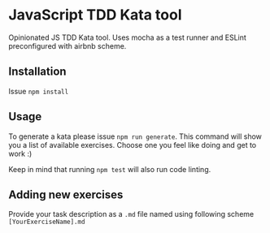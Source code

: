 # JavaScript TDD Kata tool

Opinionated JS TDD Kata tool. Uses mocha as a test runner and ESLint preconfigured with airbnb scheme.

## Installation

Issue `npm install`

## Usage

To generate a kata please issue `npm run generate`. This command will show you a list of available exercises. Choose one you feel like doing and get to work :)

Keep in mind that running `npm test` will also run code linting.

## Adding new exercises

Provide your task description as a `.md` file named using following scheme `[YourExerciseName].md`
